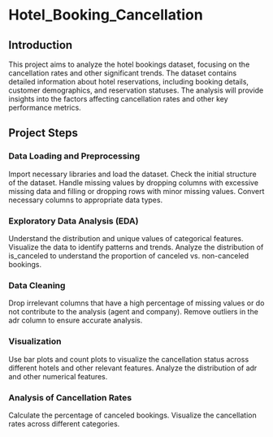 # Hotel_Booking_Cancellation

## Introduction
This project aims to analyze the hotel bookings dataset, focusing on the cancellation rates and other significant trends. The dataset contains detailed information about hotel reservations, including booking details, customer demographics, and reservation statuses. The analysis will provide insights into the factors affecting cancellation rates and other key performance metrics.

## Project Steps

### Data Loading and Preprocessing
Import necessary libraries and load the dataset.
Check the initial structure of the dataset.
Handle missing values by dropping columns with excessive missing data and filling or dropping rows with minor missing values.
Convert necessary columns to appropriate data types.

### Exploratory Data Analysis (EDA)
Understand the distribution and unique values of categorical features.
Visualize the data to identify patterns and trends.
Analyze the distribution of is_canceled to understand the proportion of canceled vs. non-canceled bookings.

### Data Cleaning
Drop irrelevant columns that have a high percentage of missing values or do not contribute to the analysis (agent and company).
Remove outliers in the adr column to ensure accurate analysis.

### Visualization
Use bar plots and count plots to visualize the cancellation status across different hotels and other relevant features.
Analyze the distribution of adr and other numerical features.

### Analysis of Cancellation Rates
Calculate the percentage of canceled bookings.
Visualize the cancellation rates across different categories.
